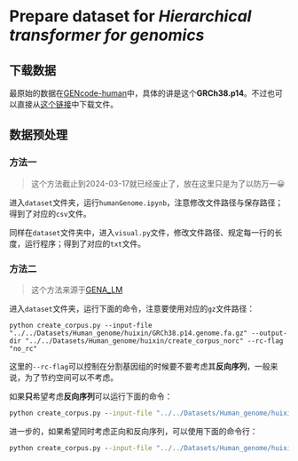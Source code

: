 # Prepare dataset for *Hierarchical transformer for genomics*

## 下载数据

最原始的数据在[GENcode-human](https://www.gencodegenes.org/human/)中，具体的讲是这个**GRCh38.p14**。不过也可以直接从[这个链接](https://ftp.ebi.ac.uk/pub/databases/gencode/Gencode_human/release_45/GRCh38.p14.genome.fa.gz)中下载文件。

## 数据预处理

### 方法一

> 这个方法截止到2024-03-17就已经废止了，放在这里只是为了以防万一😀

进入`dataset`文件夹，运行`humanGenome.ipynb`，注意修改文件路径与保存路径；得到了对应的`csv`文件。

同样在`dataset`文件夹中，进入`visual.py`文件，修改文件路径、规定每一行的长度，运行程序；得到了对应的`txt`文件。

### 方法二

> 这个方法来源于[GENA_LM](https://github.com/AIRI-Institute/GENA_LM/blob/main/src/gena_lm/genome_tools/create_corpus.py)

进入`dataset`文件夹，运行下面的命令，注意要使用对应的`gz`文件路径：

```cmed
python create_corpus.py --input-file "../../Datasets/Human_genome/huixin/GRCh38.p14.genome.fa.gz" --output-dir "../../Datasets/Human_genome/huixin/create_corpus_norc" --rc-flag "no_rc" 
```

这里的`--rc-flag`可以控制在分割基因组的时候要不要考虑其**反向序列**，一般来说，为了节约空间可以不考虑。

如果**只**希望考虑**反向序列**可以运行下面的命令：

```cmd
python create_corpus.py --input-file "../../Datasets/Human_genome/huixin/GRCh38.p14.genome.fa.gz" --output-dir "../../Datasets/Human_genome/huixin/create_corpus_norc" --rc-flag "use_rc" 
```

进一步的，如果希望同时考虑正向和反向序列，可以使用下面的命令行：

```cmd
python create_corpus.py --input-file "../../Datasets/Human_genome/huixin/GRCh38.p14.genome.fa.gz" --output-dir "../../Datasets/Human_genome/huixin/create_corpus_norc" --rc-flag "both_rc" 
```
